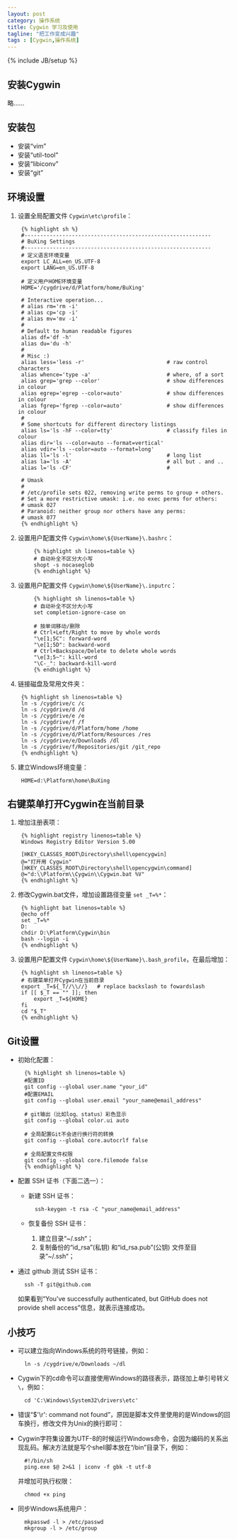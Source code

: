 ```yaml
---
layout: post
category: 操作系统
title: Cygwin 学习及使用
tagline: "把工作变成兴趣"
tags : [Cygwin,操作系统]
---
```

{% include JB/setup %}

安装Cygwin
----------

略……

安装包
------

* 安装“vim”
* 安装“util-tool”
* 安装“libiconv”
* 安装“git”

环境设置
--------

1. 设置全局配置文件 `Cygwin\etc\profile`：

        {% highlight sh %}
        #-----------------------------------------------------------
        # BuXing Settings
        #-----------------------------------------------------------
        # 定义语言环境变量
        export LC_ALL=en_US.UTF-8
        export LANG=en_US.UTF-8

        # 定义用户HOME环境变量
        HOME='/cygdrive/d/Platform/home/BuXing'

        # Interactive operation...
        # alias rm='rm -i'
        # alias cp='cp -i'
        # alias mv='mv -i'
        #
        # Default to human readable figures
        alias df='df -h'
        alias du='du -h'
        #
        # Misc :)
        alias less='less -r'                          # raw control characters
        alias whence='type -a'                        # where, of a sort
        alias grep='grep --color'                     # show differences in colour
        alias egrep='egrep --color=auto'              # show differences in colour
        alias fgrep='fgrep --color=auto'              # show differences in colour
        #
        # Some shortcuts for different directory listings
        alias ls='ls -hF --color=tty'                 # classify files in colour
        alias dir='ls --color=auto --format=vertical'
        alias vdir='ls --color=auto --format=long'
        alias ll='ls -l'                              # long list
        alias la='ls -A'                              # all but . and ..
        alias l='ls -CF'                              #

        # Umask
        #
        # /etc/profile sets 022, removing write perms to group + others.
        # Set a more restrictive umask: i.e. no exec perms for others:
        # umask 027
        # Paranoid: neither group nor others have any perms:
        # umask 077
        {% endhighlight %}

2. 设置用户配置文件 `Cygwin\home\${UserName}\.bashrc`：

            {% highlight sh linenos=table %}
            # 自动补全不区分大小写
            shopt -s nocaseglob
            {% endhighlight %}

3. 设置用户配置文件 `Cygwin\home\${UserName}\.inputrc`：

            {% highlight sh linenos=table %}
            # 自动补全不区分大小写
            set completion-ignore-case on

            # 按单词移动/删除
            # Ctrl+Left/Right to move by whole words
            "\e[1;5C": forward-word
            "\e[1;5D": backward-word
            # Ctrl+Backspace/Delete to delete whole words
            "\e[3;5~": kill-word
            "\C-_": backward-kill-word
            {% endhighlight %}

4. 链接磁盘及常用文件夹：

        {% highlight sh linenos=table %}
        ln -s /cygdrive/c /c
        ln -s /cygdrive/d /d
        ln -s /cygdrive/e /e
        ln -s /cygdrive/f /f
        ln -s /cygdrive/d/Platform/home /home
        ln -s /cygdrive/d/Platform/Resources /res
        ln -s /cygdrive/e/Downloads /dl
        ln -s /cygdrive/f/Repositories/git /git_repo
        {% endhighlight %}

5. 建立Windows环境变量：

        HOME=d:\Platform\home\BuXing

右键菜单打开Cygwin在当前目录
---------------------------

1. 增加注册表项：

        {% highlight registry linenos=table %}
        Windows Registry Editor Version 5.00

        [HKEY_CLASSES_ROOT\Directory\shell\opencygwin]
        @="打开用 Cygwin"
        [HKEY_CLASSES_ROOT\Directory\shell\opencygwin\command]
        @="d:\\Platform\\Cygwin\\Cygwin.bat %V"
        {% endhighlight %}

2. 修改Cygwin.bat文件，增加设置路径变量 `set _T=%*`：

        {% highlight bat linenos=table %}
        @echo off
        set _T=%*
        D:
        chdir D:\Platform\Cygwin\bin
        bash --login -i
        {% endhighlight %}

3. 设置用户配置文件 `Cygwin\home\${UserName}\.bash_profile`，在最后增加：

        {% highlight sh linenos=table %}
        # 右键菜单打开Cygwin在当前目录
        export _T=${_T//\\//}   # replace backslash to fowardslash
        if [[ $_T == "" ]]; then
            export _T=${HOME}
        fi
        cd "$_T"
        {% endhighlight %}

Git设置
--------

* 初始化配置：

        {% highlight sh linenos=table %}
        #配置ID
        git config --global user.name "your_id"
        #配置EMAIL
        git config --global user.email "your_name@email_address"

        # git输出（比如log、status）彩色显示
        git config --global color.ui auto

        # 全局配置Git不会进行换行符的转换
        git config --global core.autocrlf false

        # 全局配置文件权限
        git config --global core.filemode false
        {% endhighlight %}

* 配置 SSH 证书（下面二选一）：

    * 新建 SSH 证书：

            ssh-keygen -t rsa -C "your_name@email_address"

    * 恢复备份 SSH 证书：

        1. 建立目录“~/.ssh“；
        2. 复制备份的“id_rsa”(私钥) 和“id_rsa.pub”(公钥) 文件至目录“~/.ssh“；

* 通过 github 测试 SSH 证书：

        ssh -T git@github.com

    如果看到“You've successfully authenticated, but GitHub does not provide shell access”信息，就表示连接成功。

小技巧
------

* 可以建立指向Windows系统的符号链接，例如：

        ln -s /cygdrive/e/Downloads ~/dl

* Cygwin下的cd命令可以直接使用Windows的路径表示，路径加上单引号转义 `\`，例如：

        cd 'C:\Windows\System32\drivers\etc'

*  错误“$'\r': command not found”，原因是脚本文件里使用的是Windows的回车换行，修改文件为Unix的换行即可：

* Cygwin字符集设置为UTF-8的时候运行Windows命令，会因为编码的关系出现乱码。解决方法就是写个shell脚本放在“/bin”目录下，例如：

        #!/bin/sh
        ping.exe $@ 2>&1 | iconv -f gbk -t utf-8

    并增加可执行权限：

        chmod +x ping

* 同步Windows系统用户：

        mkpasswd -l > /etc/passwd
        mkgroup -l > /etc/group




